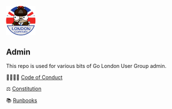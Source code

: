 <img src="GLUG-logo.jpeg" alt="drawing" width="80"/>

## Admin

This repo is used for various bits of Go London User Group admin.

👨‍👩‍👧‍👦  [Code of Conduct](https://golang.org/conduct)

⚖️  [Constitution](https://github.com/go-london-user-group/runbooks/wiki/legal/constitution)

📚  [Runbooks](https://github.com/go-london-user-group/admin/wiki)
